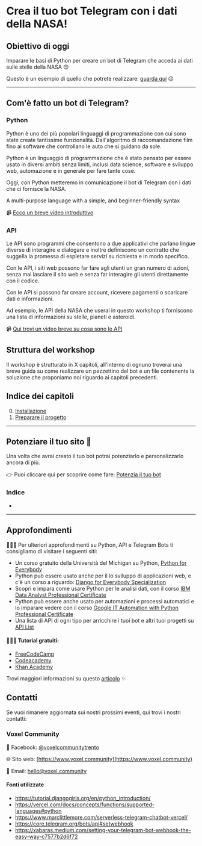 # Crea il tuo bot Telegram con i dati della NASA!

## Obiettivo di oggi

Imparare le basi di Python per creare un bot di Telegram che acceda ai dati sulle stelle della NASA 😊

Questo è un esempio di quello che potrete realizzare: [guarda qui]() 😉

---

## Com'è fatto un bot di Telegram?

### Python

Python è uno dei più popolari linguaggi di programmazione con cui sono state create tantissime funzionalità. Dall'algoritmo di raccomandazione film fino ai software che controllano le auto che si guidano da sole.

Python è un linguaggio di programmazione che è stato pensato per essere usato in diversi ambiti senza limiti, inclusi data science, software e sviluppo web, automazione e in generale per fare tante cose.

Oggi, con Python metteremo in comunicazione il bot di Telegram con i dati che ci fornisce la NASA.

A multi-purpose language with a simple, and beginner-friendly syntax

📹 [Ecco un breve video introduttivo](https://www.youtube.com/watch?v=Y8Tko2YC5hA)

### API

Le API sono programmi che consentono a due applicativi che parlano lingue diverse di interagire e dialogare e inoltre definiscono un contratto che suggella la promessa di espletare servizi su richiesta e in modo specifico.

Con le API, i siti web possono far fare agli utenti un gran numero di azioni, senza mai lasciare il sito web e senza far interagire gli utenti direttamente con il codice.

Con le API si possono far creare account, ricevere pagamenti o scaricare dati e informazioni. 

Ad esempio, le API della NASA che userai in questo workshop ti forniscono una lista di informazioni su stelle, pianeti e asteroidi.

📹 [Qui trovi un video breve su cosa sono le API](https://www.youtube.com/watch?v=OVvTv9Hy91Q)

## Struttura del workshop

Il workshop è strutturato in X capitoli, all'interno di ognuno troverai una breve guida su come realizzare un pezzettino del bot e un file contenente la soluzione che proponiamo noi riguardo ai capitoli precedenti. 

## Indice dei capitoli

00. [Installazione](00-installazione)
1. [Preparare il progetto](01-crea-bot)

--- 

## Potenziare il tuo sito 🚀

Una volta che avrai creato il tuo bot potrai potenziarlo e personalizzarlo ancora di più.

👉 Puoi cliccare qui per scoprire come fare: [Potenzia il tuo bot](potenzia-il-tuo-bot)

### Indice

- 

---

## Approfondimenti

👩🏻‍💻 Per ulteriori approfondimenti su Python, API e Telegram Bots ti consigliamo di visitare i seguenti siti:

-  Un corso gratuito della Università del Michigan su Python, [Python for Everybody](https://www.coursera.org/specializations/python)
- Python può essere usato anche per il lo sviluppo di applicazioni web, e c'è un corso a riguardo: [Django for Everybody Specialization](https://www.coursera.org/specializations/django)
- Scopri e impara come usare Python per le analisi dati, con il corso [IBM Data Analyst Professional Certificate](https://www.coursera.org/professional-certificates/ibm-data-analyst)
- Python può essere anche usato per automazioni e processi automatici e lo imparare vedere con il corso [Google IT Automation with Python Professional Certificate](https://www.coursera.org/professional-certificates/google-it-automation)
- Una lista di API di ogni tipo per arricchire i tuoi bot e altri tuoi progetti su [API List](https://apilist.fun/)

#### 👩🏻‍💻 Tutorial gratuiti:

- [FreeCodeCamp](https://www.freecodecamp.org/)
- [Codeacademy](https://www.codeacademy.com)
- [Khan Academy](https://it.khanacademy.org/computing/computer-programming/html-css)

Trovi maggiori informazioni su questo [articolo](https://www.voxel.community/it/-/blog/start-here) ✨

## Contatti

Se vuoi rimanere aggiornata sui nostri prossimi eventi, qui trovi i nostri contatti: 

### Voxel Community

🔵 Facebook: [@voxelcommunitytrento](https://www.facebook.com/voxelcommunitytrento)

🌐 Sito web: [https://www.voxel.community](https://www.voxel.community)

📧 Email: [hello@voxel.community](mailto:hello@voxel.community)

#### Fonti utilizzate
- https://tutorial.djangogirls.org/en/python_introduction/
- https://vercel.com/docs/concepts/functions/supported-languages#python
- https://www.marclittlemore.com/serverless-telegram-chatbot-vercel/
- https://core.telegram.org/bots/api#setwebhook
- https://xabaras.medium.com/setting-your-telegram-bot-webhook-the-easy-way-c7577b2d6f72